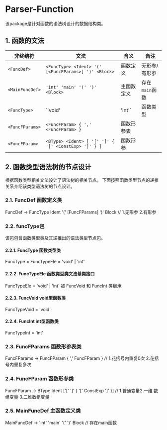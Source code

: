 # Parser-Function

该package是针对函数的语法树设计的数据结构类。

## 1. 函数的文法

| 非终结符        | 文法                                                 | 含义       | 备注           |
| --------------- | ---------------------------------------------------- | ---------- | -------------- |
| `<FuncDef>`     | `<FuncType> <Ident> '(' [<FuncFParams>] ')' <Block>` | 函数定义   | 无形参/有形参  |
| `<MainFuncDef>` | `'int' 'main' '(' ')' <Block>`                       | 主函数定义 | 存在`main`函数 |
| `<FuncType>`    | `'void' | 'int'`                                     | 函数类型   |                |
| `<FuncFParams>` | `<FuncFParam> { ',' <FuncFParam> }`                  | 函数形参表 |                |
| `<FuncFParam>`  | `<BType> <Ident> [ '[' ']' { '[' <ConstExp> ']' } ]` | 函数形参   |                |

## 2. 函数类型语法树的节点设计

根据函数类型相关文法设计了语法树的相关节点。
下面按照函数类型节点的递推关系介绍该类型语法树的节点设计。

### 2.1. FuncDef 函数定义类
FuncDef → FuncType Ident '(' [FuncFParams] ')' Block // 1.无形参 2.有形参


### 2.2. funcType包
该包包含函数类型类及其递推出的语法类型节点包。

#### 2.2.1. FuncType 函数类型类
FuncType =  FuncTypeEle = 'void' | 'int'

#### 2.2.2. FuncTypeEle 函数类型类文法基类接口
FuncTypeEle = 'void' | 'int'
被 FuncVoid 和 FuncInt 类继承

#### 2.2.3. FuncVoid void型函数类
FuncTypeVoid = 'void'

#### 2.2.4. FuncInt int型函数类
FuncTypeInt = 'int'

### 2.3. FuncFParams 函数形参表类
FuncFParams → FuncFParam { ',' FuncFParam } // 1.花括号内重复0次 2.花括号内重复多次

### 2.4. FuncFParam 函数形参类
FuncFParam → BType Ident ['[' ']' { '[' ConstExp ']' }] // 1.普通变量2.一维 数组变量 3.二维数组变量

### 2.5. MainFuncDef 主函数定义类
MainFuncDef → 'int' 'main' '(' ')' Block // 存在main函数
